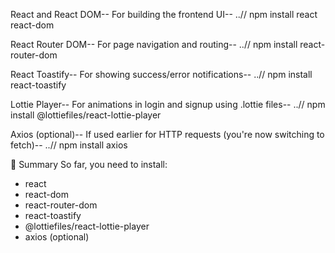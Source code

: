 React and React DOM--
 For building the frontend UI--
..// npm install react react-dom

React Router DOM--
For page navigation and routing--
..// npm install react-router-dom

 React Toastify--
For showing success/error notifications--
..// npm install react-toastify

 Lottie Player--
For animations in login and signup using .lottie files--
..// npm install @lottiefiles/react-lottie-player

Axios (optional)--
If used earlier for HTTP requests (you're now switching to fetch)--
..// npm install axios

📁 Summary
So far, you need to install:
* react
* react-dom
* react-router-dom
* react-toastify
* @lottiefiles/react-lottie-player
* axios (optional)
